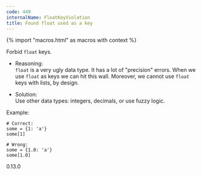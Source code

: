 ```yaml
---
code: 449
internalName: FloatKeyViolation
title: Found float used as a key
---
```


{% import "macros.html" as macros with context %}

Forbid `float` keys.

  - Reasoning:  
    `float` is a very ugly data type. It has a lot of "precision"
    errors. When we use `float` as keys we can hit this wall. Moreover,
    we cannot use `float` keys with lists, by design.

  - Solution:  
    Use other data types: integers, decimals, or use fuzzy logic.

Example:

    # Correct:
    some = {1: 'a'}
    some[1]
    
    # Wrong:
    some = {1.0: 'a'}
    some[1.0]

<div class="versionadded">

0.13.0

</div>
